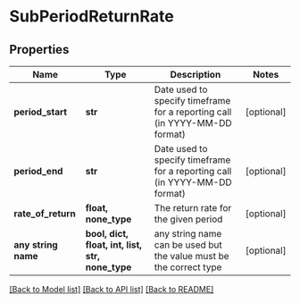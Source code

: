 # SubPeriodReturnRate


## Properties
Name | Type | Description | Notes
------------ | ------------- | ------------- | -------------
**period_start** | **str** | Date used to specify timeframe for a reporting call (in YYYY-MM-DD format) | [optional] 
**period_end** | **str** | Date used to specify timeframe for a reporting call (in YYYY-MM-DD format) | [optional] 
**rate_of_return** | **float, none_type** | The return rate for the given period | [optional] 
**any string name** | **bool, dict, float, int, list, str, none_type** | any string name can be used but the value must be the correct type | [optional]

[[Back to Model list]](../README.md#documentation-for-models) [[Back to API list]](../README.md#documentation-for-api-endpoints) [[Back to README]](../README.md)


